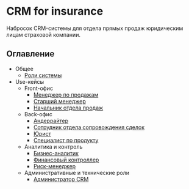 # CRM for insurance

Набросок CRM-системы для отдела прямых продаж юридическим лицам страховой компании.

## Оглавление

- Общее
    - [Роли системы](./docs/common/roles.md)
- Use-кейсы
    - Front-офис
        - [Менеджер по продажам](./docs/use_cases/front_office/manager.md)
        - [Старший менеджер](./docs/use_cases/front_office/senior_manager.md)
        - [Начальник отдела продаж](./docs/use_cases/front_office/head.md)
    - Back-офис
        - [Андеррайтер](./docs/use_cases/back_office/underwriter.md)
        - [Сотрудник отдела сопровождения сделок](./docs/use_cases/back_office/transaction_support.md)
        - [Юрист](./docs/use_cases/back_office/lawyer.md)
        - [Специалист по продукту](./docs/use_cases/back_office/product_specialist.md)
    - Аналитика и контроль
        - [Бизнес-аналитик]()
        - [Финансовый контроллер]()
        - [Риск-менеджер]()
    - Административные и технические роли
        - [Администратор CRM]()
